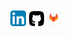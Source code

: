 <div align="center" class="social" style="margin: 10px">
 <a href="https://www.linkedin.com/in/phrosso/"><img src="/resources/linkedin.svg" alt="@phrosso on Linkedin.com" width="25"/></a>  
 <a href="https://github.com/PedrooHR"><img src="/resources/github.svg" alt="@PedrooHR on Github.com" width="25"/></a> 
 <a href="https://gitlab.com/phrosso"><img src="/resources/gitlab.svg" alt="@phrosso on Gitlab.com" width="25"/></a> 
<div>